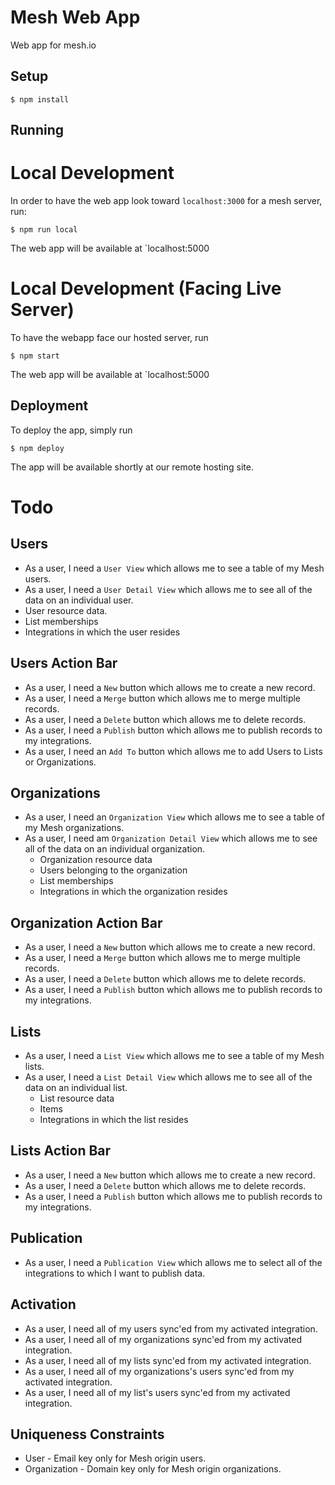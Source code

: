 
# Mesh Web App
Web app for mesh.io

## Setup

```
$ npm install
```

## Running

Local Development
=================

In order to have the web app look toward `localhost:3000` for a mesh server, run:
```
$ npm run local
```

The web app will be available at `localhost:5000

Local Development (Facing Live Server)
======================================

To have the webapp face our hosted server, run
```
$ npm start
```

The web app will be available at `localhost:5000

## Deployment

To deploy the app, simply run

```
$ npm deploy
```

The app will be available shortly at our remote hosting site.

# Todo

## Users
-  As a user, I need a `User View` which allows me to see a table of my Mesh users.
-   As a user, I need a `User Detail View` which allows me to see all of the data on an individual user.
  - User resource data.
  - List memberships
  - Integrations in which the user resides

## Users Action Bar
- As a user, I need a `New` button which allows me to create a new record.
- As a user, I need a `Merge` button which allows me to merge multiple records.
- As a user, I need a `Delete` button which allows me to delete records.
- As a user, I need a `Publish` button which allows me to publish records to my integrations.
- As a user, I need an `Add To` button which allows me to add Users to Lists or Organizations.

## Organizations
- As a user, I need an `Organization View` which allows me to see a table of my Mesh organizations.
- As a user, I need am `Organization Detail View` which allows me to see all of the data on an individual organization.
  - Organization resource data
  - Users belonging to the organization
  - List memberships
  - Integrations in which the organization resides

## Organization Action Bar
- As a user, I need a `New` button which allows me to create a new record.
- As a user, I need a `Merge` button which allows me to merge multiple records.
- As a user, I need a `Delete` button which allows me to delete records.
- As a user, I need a `Publish` button which allows me to publish records to my integrations.

## Lists
- As a user, I need a `List View` which allows me to see a table of my Mesh lists.
- As a user, I need a `List Detail View` which allows me to see all of the data on an individual list.
  - List resource data
  - Items
  - Integrations in which the list resides

## Lists Action Bar
- As a user, I need a `New` button which allows me to create a new record.
- As a user, I need a `Delete` button which allows me to delete records.
- As a user, I need a `Publish` button which allows me to publish records to my integrations.

## Publication
- As a user, I need a `Publication View` which allows me to select all of the integrations to which I want to publish data.

## Activation
- As a user, I need all of my users sync'ed from my activated integration.
- As a user, I need all of my organizations sync'ed from my activated integration.
- As a user, I need all of my lists sync'ed from my activated integration.
- As a user, I need all of my organizations's users sync'ed from my activated integration.
- As a user, I need all of my list's users sync'ed from my activated integration.

## Uniqueness Constraints
- User - Email key only for Mesh origin users.
- Organization - Domain key only for Mesh origin organizations.
